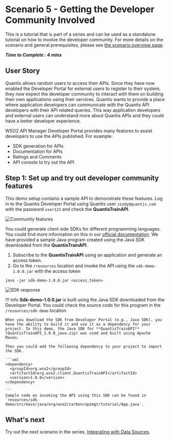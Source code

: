 # Scenario 5 - Getting the Developer Community Involved

This is a tutorial that is part of a series and can be used as a standalone tutorial on how to involve the developer community. For more details on the scenario and general prerequisites, please see [the scenario overview page]({{base_path}}/tutorials/scenarios/scenario-overview).

**_Time to Complete : 4 mins_**

## User Story

Quantis allows random users to access their APIs. Since they have now enabled the Developer Portal for external users to register to their system, they now expect the developer community to interact with them on building their own applications using their services. Quantis wants to provide a place where application developers can communicate with the Quantis API developers with their API related queries. This way application developers and external users can understand more about Quantis APIs and they could have a better developer experience.

WSO2 API Manager Developer Portal provides many features to assist developers to use the APIs published. For example:

- SDK generation for APIs
- Documentation for APIs
- Ratings and Comments
- API console to try out the API

## Step 1: Set up and try out developer community features

This demo setup contains a sample API to demonstrate these features. Log in to the Quantis Developer Portal using Quantis user `sindy@quantis.com` with the password `user123` and check the **QuantisTrainAPI**.

![Community features]({{base_path}}/assets/img/tutorials/scenarios/dev-portal-community.png)

You could generate client side SDKs for different programming languages. You could find more information on this in our [official documentation]({{base_path}}/consume/generating-sdks/write-a-client-application-using-the-sdk/).  We have provided a sample Java program created using the Java SDK downloaded from the **QuantisTrainAPI**.

1. Subscribe to the **QuantisTrainAPI** using an application and generate an access token.
2. Go to the `/resources` location and invoke the API using the `sdk-demo-1.0.0.jar` with the access token

```
java -jar sdk-demo-1.0.0.jar <access_token>

```

![SDK response]({{base_path}}/assets/img/tutorials/scenarios/sdk-response.png)

!!! Info
    **Sdk-demo-1.0.0.jar** is built using the Java SDK downloaded from the Developer Portal. You could check the source code for this program in the `/resources/sdk-demo` location

    When you download the SDK from Developer Portal (e.g., Java SDK), you have the ability to build it and use it as a dependency for your project. In this demo, the Java SDK for **QuantisTrainAPI** (QuantisTrainAPI_1.0.0_java.zip) was used and built using Apache Maven.

    Then you could add the following dependency to your project to import the SDK. 

    ```xml
    <dependency>
      <groupId>org.wso2</groupId>
      <artifactId>org.wso2.client.QuantisTrainAPI</artifactId>
      <version>1.0.0</version>
    </dependency>

    ```
    Sample code on invoking the API using this SDK can be found in `resources/sdk-demo/src/main/java/org/wso2/carbon/apimgt/tutorial/App.java`.

## What's next

Try out the next scenario in the series, [Integrating with Data Sources]({{base_path}}/tutorials/scenarios/scenario6-integrating-with-data-sources).